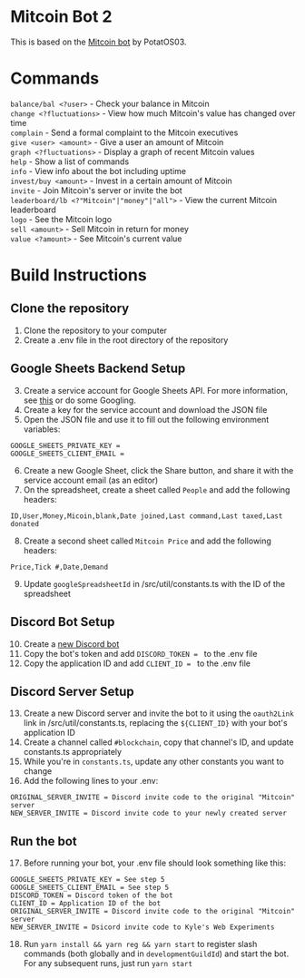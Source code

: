 # Mitcoin Bot 2

This is based on the [Mitcoin bot](https://github.com/PotatOS03/Mitcoin/tree/master) by PotatOS03.

# Commands
`balance/bal <?user>` - Check your balance in Mitcoin\
`change <?fluctuations>` - View how much Mitcoin's value has changed over time\
`complain` - Send a formal complaint to the Mitcoin executives\
`give <user> <amount>` - Give a user an amount of Mitcoin\
`graph <?fluctuations>` - Display a graph of recent Mitcoin values\
`help` - Show a list of commands\
`info` - View info about the bot including uptime\
`invest/buy <amount>` - Invest in a certain amount of Mitcoin\
`invite` - Join Mitcoin's server or invite the bot\
`leaderboard/lb <?"Mitcoin"|"money"|"all">` - View the current Mitcoin leaderboard\
`logo` - See the Mitcoin logo\
`sell <amount>` - Sell Mitcoin in return for money\
`value <?amount>` - See Mitcoin's current value

# Build Instructions

## Clone the repository
1. Clone the repository to your computer
2. Create a .env file in the root directory of the repository

## Google Sheets Backend Setup
3. Create a service account for Google Sheets API. For more information, see [this](https://developers.google.com/workspace/guides/create-credentials#create_a_service_account) or do some Googling.
4. Create a key for the service account and download the JSON file
5. Open the JSON file and use it to fill out the following environment variables:
```pre
GOOGLE_SHEETS_PRIVATE_KEY =
GOOGLE_SHEETS_CLIENT_EMAIL =
```
6. Create a new Google Sheet, click the Share button, and share it with the service account email (as an editor)
7. On the spreadsheet, create a sheet called `People` and add the following headers:
```pre
ID,User,Money,Micoin,blank,Date joined,Last command,Last taxed,Last donated
```
8. Create a second sheet called `Mitcoin Price` and add the following headers:
```pre
Price,Tick #,Date,Demand
```
9. Update `googleSpreadsheetId` in /src/util/constants.ts with the ID of the spreadsheet

## Discord Bot Setup
10.  Create a [new Discord bot](https://discord.com/developers/applications)
11.  Copy the bot's token and add `DISCORD_TOKEN = ` to the .env file
12.  Copy the application ID and add `CLIENT_ID = ` to the .env file

## Discord Server Setup
13. Create a new Discord server and invite the bot to it using the  `oauth2Link` link in /src/util/constants.ts, replacing the `${CLIENT_ID}` with your bot's application ID
14. Create a channel called `#blockchain`, copy that channel's ID, and update constants.ts appropriately
15. While you're in `constants.ts`, update any other constants you want to change
16. Add the following lines to your .env:
```pre
ORIGINAL_SERVER_INVITE = Discord invite code to the original "Mitcoin" server
NEW_SERVER_INVITE = Discord invite code to your newly created server
```

## Run the bot
17. Before running your bot, your .env file should look something like this:
```pre
GOOGLE_SHEETS_PRIVATE_KEY = See step 5
GOOGLE_SHEETS_CLIENT_EMAIL = See step 5
DISCORD_TOKEN = Discord token of the bot
CLIENT_ID = Application ID of the bot
ORIGINAL_SERVER_INVITE = Discord invite code to the original "Mitcoin" server
NEW_SERVER_INVITE = Dsicord invite code to Kyle's Web Experiments
```
18. Run `yarn install && yarn reg && yarn start` to register slash commands (both globally and in `developmentGuildId`) and start the bot.\
For any subsequent runs, just run `yarn start`